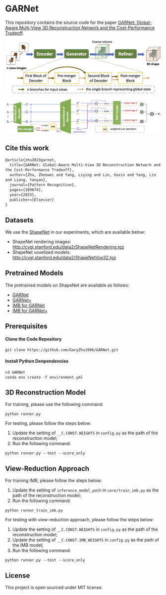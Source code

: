 # GARNet

This repository contains the source code for the paper [GARNet: Global-Aware Multi-View 3D Reconstruction Network and the Cost-Performance Tradeoff](https://arxiv.org/abs/2211.02299).

![Overview](/figures/overview.png)

![Global-Aware Generator](/figures/global_aware_generator.png)


## Cite this work

```
@article{zhu2023garnet,
  title={GARNet: Global-Aware Multi-View 3D Reconstruction Network and the Cost-Performance Tradeoff},
  author={Zhu, Zhenwei and Yang, Liying and Lin, Xuxin and Yang, Lin and Liang, Yanyan},
  journal={Pattern Recognition},
  pages={109674},
  year={2023},
  publisher={Elsevier}
}
```

## Datasets

We use the [ShapeNet](https://www.shapenet.org/) in our experiments, which are available below:

- ShapeNet rendering images: http://cvgl.stanford.edu/data2/ShapeNetRendering.tgz
- ShapeNet voxelized models: http://cvgl.stanford.edu/data2/ShapeNetVox32.tgz

## Pretrained Models

The pretrained models on ShapeNet are available as follows:

- [GARNet](https://drive.google.com/file/d/1M-uxpQVVYDdWgr0MWfoTnxsu_53p7SAW/view?usp=share_link)
- [GARNet+](https://drive.google.com/file/d/1EtjpJIkS9kVQ1QZcqJfAeVaBNzD_VUUs/view?usp=share_link)
- [IMB for GARNet](https://drive.google.com/file/d/1yhIzE5oJLdjo24a8E6RElj3mRdOxDvy-/view?usp=share_link)
- [IMB for GARNet+](https://drive.google.com/file/d/1vQhMfzPajtFrxJsoM3JkJH-Hsoq_xTKD/view?usp=share_link)

## Prerequisites

#### Clone the Code Repository

```
git clone https://github.com/GaryZhu1996/GARNet.git
```

#### Install Python Denpendencies

```
cd GARNet
conda env create -f environment.yml
```


## 3D Reconstruction Model

For training, please use the following command:

```
python runner.py
```

For testing, please follow the steps below:

1. Update the setting of `__C.CONST.WEIGHTS` in `config.py` as the path of the reconstruction model;
2. Run the following command:
```
python runner.py --test --score_only
```


## View-Reduction Approach

For training IMB, please follow the steps below:

1. Update the setting of `inference_model_path` in `core/train_imb.py` as the path of the reconstruction model;
2. Run the following command:
```
python runner_train_imb.py
```

For testing with view-reduction approach, please follow the steps below:

1. Update the setting of `__C.CONST.WEIGHTS` in `config.py` as the path of the reconstruction model;
2. Update the setting of `__C.CONST.IMB_WEIGHTS` in `config.py` as the path of the IMB model;
3. Run the following command:
```
python runner.py --test --score_only
```


## License

This project is open sourced under MIT license.
